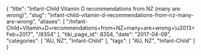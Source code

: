 {
    "title": "Infant-Child Vitamin D recommendations from NZ (many are wrong)",
    "slug": "infant-child-vitamin-d-recommendations-from-nz-many-are-wrong",
    "aliases": [
        "/Infant-Child+Vitamin+D+recommendations+from+NZ+many+are+wrong+\u2013+Feb+2017",
        "/8354"
    ],
    "tiki_page_id": 8354,
    "date": "2017-04-09",
    "categories": [
        "AU, NZ",
        "Infant-Child"
    ],
    "tags": [
        "AU, NZ",
        "Infant-Child"
    ]
}